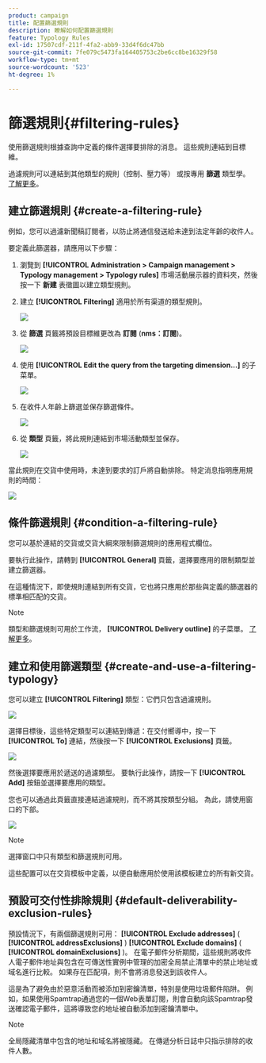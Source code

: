 ```yaml
---
product: campaign
title: 配置篩選規則
description: 瞭解如何配置篩選規則
feature: Typology Rules
exl-id: 17507cdf-211f-4fa2-abb9-33d4f6dc47bb
source-git-commit: 7fe079c5473fa164405753c2be6cc8be16329f58
workflow-type: tm+mt
source-wordcount: '523'
ht-degree: 1%

---
```


# 篩選規則{#filtering-rules}

使用篩選規則根據查詢中定義的條件選擇要排除的消息。 這些規則連結到目標維。

過濾規則可以連結到其他類型的規則（控制、壓力等） 或按專用 **篩選** 類型學。 [了解更多](#create-and-use-a-filtering-typology)。

## 建立篩選規則 {#create-a-filtering-rule}

例如，您可以過濾新聞稿訂閱者，以防止將通信發送給未達到法定年齡的收件人。

要定義此篩選器，請應用以下步驟：

1. 瀏覽到 **[!UICONTROL Administration > Campaign management > Typology management > Typology rules]** 市場活動展示器的資料夾，然後按一下 **新建** 表徵圖以建立類型規則。
1. 建立 **[!UICONTROL Filtering]** 適用於所有渠道的類型規則。

   ![](assets/campaign_opt_create_filter_01.png)

1. 從 **篩選** 頁籤將預設目標維更改為 **訂閱** (**nms：訂閱**)。

   ![](assets/campaign_opt_create_filter_02.png)

1. 使用 **[!UICONTROL Edit the query from the targeting dimension...]** 的子菜單。

   ![](assets/campaign_opt_create_filter_03.png)

1. 在收件人年齡上篩選並保存篩選條件。

   ![](assets/campaign_opt_create_filter_03b.png)

1. 從 **類型** 頁籤，將此規則連結到市場活動類型並保存。

   ![](assets/campaign_opt_create_filter_04.png)

當此規則在交貨中使用時，未達到要求的訂戶將自動排除。 特定消息指明應用規則的時間：

![](assets/campaign_opt_create_filter_05.png)

## 條件篩選規則 {#condition-a-filtering-rule}

您可以基於連結的交貨或交貨大綱來限制篩選規則的應用程式欄位。

要執行此操作，請轉到 **[!UICONTROL General]** 頁籤，選擇要應用的限制類型並建立篩選器。
<!--
![](assets/campaign_opt_create_filter_06.png)
-->


在這種情況下，即使規則連結到所有交貨，它也將只應用於那些與定義的篩選器的標準相匹配的交貨。

>[!NOTE]
>
>類型和篩選規則可用於工作流， **[!UICONTROL Delivery outline]** 的子菜單。 [了解更多](../workflow/delivery-outline.md)。

## 建立和使用篩選類型 {#create-and-use-a-filtering-typology}

您可以建立 **[!UICONTROL Filtering]** 類型：它們只包含過濾規則。

![](assets/campaign_opt_create_typo_filtering.png)

選擇目標後，這些特定類型可以連結到傳遞：在交付嚮導中，按一下 **[!UICONTROL To]** 連結，然後按一下 **[!UICONTROL Exclusions]** 頁籤。

![](assets/campaign_opt_apply_typo_filtering.png)

然後選擇要應用於遞送的過濾類型。 要執行此操作，請按一下 **[!UICONTROL Add]** 按鈕並選擇要應用的類型。

您也可以通過此頁籤直接連結過濾規則，而不將其按類型分組。 為此，請使用窗口的下部。

![](assets/campaign_opt_select_typo_filtering.png)

>[!NOTE]
>
>選擇窗口中只有類型和篩選規則可用。
>
>這些配置可以在交貨模板中定義，以便自動應用於使用該模板建立的所有新交貨。

## 預設可交付性排除規則 {#default-deliverability-exclusion-rules}

預設情況下，有兩個篩選規則可用： **[!UICONTROL Exclude addresses]** ( **[!UICONTROL addressExclusions]** ) **[!UICONTROL Exclude domains]** ( **[!UICONTROL domainExclusions]** )。 在電子郵件分析期間，這些規則將收件人電子郵件地址與包含在可傳送性實例中管理的加密全局禁止清單中的禁止地址或域名進行比較。 如果存在匹配項，則不會將消息發送到該收件人。

這是為了避免由於惡意活動而被添加到密鑰清單，特別是使用垃圾郵件陷阱。 例如，如果使用Spamtrap通過您的一個Web表單訂閱，則會自動向該Spamtrap發送確認電子郵件，這將導致您的地址被自動添加到密鑰清單中。

>[!NOTE]
>
>全局隱藏清單中包含的地址和域名將被隱藏。 在傳遞分析日誌中只指示排除的收件人數。
